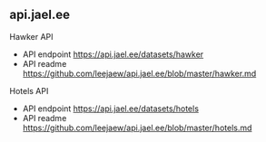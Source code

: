 ## api.jael.ee

Hawker API 
* API endpoint https://api.jael.ee/datasets/hawker
* API readme https://github.com/leejaew/api.jael.ee/blob/master/hawker.md

Hotels API
* API endpoint https://api.jael.ee/datasets/hotels
* API readme https://github.com/leejaew/api.jael.ee/blob/master/hotels.md